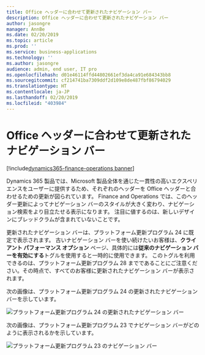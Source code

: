 ```yaml
---
title: Office ヘッダーに合わせて更新されたナビゲーション バー
description: Office ヘッダーに合わせて更新されたナビゲーション バー
author: jasongre
manager: AnnBe
ms.date: 02/20/2019
ms.topic: article
ms.prod: ''
ms.service: business-applications
ms.technology: ''
ms.author: jasongre
audience: admin, end user, IT pro
ms.openlocfilehash: d01e46114ffd44802661ef3da4ca91e684343bb8
ms.sourcegitcommit: cf214741ba7309ddf2d109e8de487fbf86794029
ms.translationtype: HT
ms.contentlocale: ja-JP
ms.lasthandoff: 02/20/2019
ms.locfileid: "403984"
---
```

# <a name="updated-navigation-bar-that-aligns-with-the-office-header"></a>Office ヘッダーに合わせて更新されたナビゲーション バー

[!include[dynamics365-finance-operations banner](../includes/dynamics365-finance-operations.md)]

Dynamics 365 製品では、Microsoft 製品全体を通じた一貫性の高いエクスペリエンスをユーザーに提供するため、それぞれのヘッダーを Office ヘッダーと合わせるための更新が図られています。 Finance and Operations では、このヘッダー更新によってナビゲーション バーのスタイルが大きく変わり、ナビゲーション検索をより目立たせる表示になります。 注目に値するのは、新しいデザインにブレッドクラムが含まれていないことです。

更新されたナビゲーション バーは、プラットフォーム更新プログラム 24 に既定で表示されます。 古いナビゲーション バーを使い続けたいお客様は、**クライアント パフォーマンス オプション** ページ、具体的には**従来のナビゲーション バーを有効にする**トグルを使用すると一時的に使用できます。 このトグルを利用できるのは、プラットフォーム更新プログラム 28 までであることにご注意ください。その時点で、すべてのお客様に更新されたナビゲーション バーが表示されます。  

次の画像は、プラットフォーム更新プログラム 24 の更新されたナビゲーション バーを示しています。

![プラットフォーム更新プログラム 24 の更新されたナビゲーション バー](media/updatedNavBar.png  "プラットフォーム更新プログラム 24 の更新されたナビゲーション バー")

次の画像は、プラットフォーム更新プログラム 23 でナビゲーション バーがどのように表示されるかを示しています。

![プラットフォーム更新プログラム 23 のナビゲーション バー](media/existingNavBar.png  "プラットフォーム更新プログラム 23 のナビゲーション バー")




